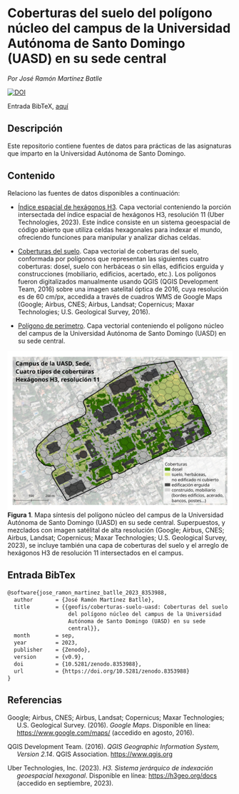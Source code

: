 Coberturas del suelo del polígono núcleo del campus de la Universidad
Autónoma de Santo Domingo (UASD) en su sede central
================



<!-- README.md se genera a partir de README.Rmd. Por favor, edita ese archivo. -->

*Por José Ramón Martínez Batlle*

[![DOI](https://zenodo.org/badge/692893783.svg)](https://zenodo.org/badge/latestdoi/692893783)

Entrada BibTeX, [aquí](#entrada-bibtex)

## Descripción

Este repositorio contiene fuentes de datos para prácticas de las
asignaturas que imparto en la Universidad Autónoma de Santo Domingo.

## Contenido

Relaciono las fuentes de datos disponibles a continuación:

-   [Índice espacial de hexágonos H3](fuentes/h3-res-11.gpkg). Capa
    vectorial conteniendo la porción intersectada del índice espacial de
    hexágonos H3, resolución 11 (Uber Technologies, 2023). Este índice
    consiste en un sistema geoespacial de código abierto que utiliza
    celdas hexagonales para indexar el mundo, ofreciendo funciones para
    manipular y analizar dichas celdas.

-   [Coberturas del
    suelo](fuentes/tipos-cob-2-epsg-32619-cleaned-3.shp). Capa vectorial
    de coberturas del suelo, conformada por polígonos que representan
    las siguientes cuatro coberturas: dosel, suelo con herbáceas o sin
    ellas, edificios erguida y construcciones (mobiliario, edificios,
    acertado, etc.). Los polígonos fueron digitalizados manualmente
    usando QGIS (QGIS Development Team, 2016) sobre una imagen satelital
    óptica de 2016, cuya resolución es de 60 cm/px, accedida a través de
    cuadros WMS de Google Maps (Google; Airbus, CNES; Airbus, Landsat;
    Copernicus; Maxar Technologies; U.S. Geological Survey, 2016).

-   [Polígono de perímetro](fuentes/poligono-uasd.gpkg). Capa vectorial
    conteniendo el polígono núcleo del campus de la Universidad Autónoma
    de Santo Domingo (UASD) en su sede central.

![](salidas/salida.jpg) **Figura 1**. Mapa síntesis del polígono núcleo
del campus de la Universidad Autónoma de Santo Domingo (UASD) en su sede
central. Superpuestos, y mezclados con imagen satélital de alta
resolución (Google; Airbus, CNES; Airbus, Landsat; Copernicus; Maxar
Technologies; U.S. Geological Survey, 2023), se incluye también una capa
de coberturas del suelo y el arreglo de hexágonos H3 de resolución 11
intersectados en el campus.

## Entrada BibTex

    @software{jose_ramon_martinez_batlle_2023_8353988,
      author       = {José Ramón Martínez Batlle},
      title        = {{geofis/coberturas-suelo-uasd: Coberturas del suelo 
                       del polígono núcleo del campus de la Universidad
                       Autónoma de Santo Domingo (UASD) en su sede
                       central}},
      month        = sep,
      year         = 2023,
      publisher    = {Zenodo},
      version      = {v0.9},
      doi          = {10.5281/zenodo.8353988},
      url          = {https://doi.org/10.5281/zenodo.8353988}
    }

## Referencias

<div id="refs" class="references csl-bib-body hanging-indent"
line-spacing="2">

<div id="ref-googlemaps" class="csl-entry">

Google; Airbus, CNES; Airbus, Landsat; Copernicus; Maxar Technologies;
U.S. Geological Survey. (2016). *Google Maps*. Disponible en línea:
<https://www.google.com/maps/> (accedido en agosto, 2016).

</div>

<div id="ref-QGIS_software" class="csl-entry">

QGIS Development Team. (2016). *QGIS Geographic Information System,
Version 2.14*. QGIS Association. <https://www.qgis.org>

</div>

<div id="ref-uber2023h3" class="csl-entry">

Uber Technologies, Inc. (2023). *H3. Sistema jerárquico de indexación
geoespacial hexagonal*. Disponible en línea: <https://h3geo.org/docs>
(accedido en septiembre, 2023).

</div>

</div>

